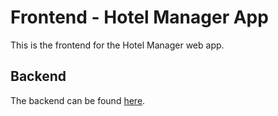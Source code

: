# Frontend - Hotel Manager App

This is the frontend for the Hotel Manager web app.

## Backend
The backend can be found [here](https://github.com/kikikrzakova/hotel-backend).
